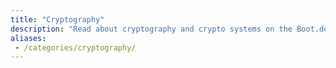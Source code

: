 ```yaml
---
title: "Cryptography"
description: "Read about cryptography and crypto systems on the Boot.dev blog"
aliases:
 - /categories/cryptography/
---
```

